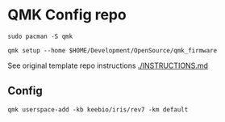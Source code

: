 # QMK Config repo

```
sudo pacman -S qmk

qmk setup --home $HOME/Development/OpenSource/qmk_firmware
```

See original template repo instructions [./INSTRUCTIONS.md](./INSTRUCTIONS.md)

## Config

```
qmk userspace-add -kb keebio/iris/rev7 -km default
```
